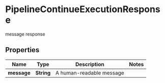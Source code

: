 

# PipelineContinueExecutionResponse

message response

## Properties

| Name | Type | Description | Notes |
|------------ | ------------- | ------------- | -------------|
|**message** | **String** | A human-readable message |  |



